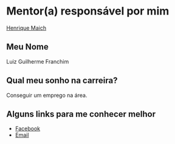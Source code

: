 # Mentor(a) responsável por mim
[Henrique Maich](/profiles/mentors/profiles/henrique_maich.md)

## Meu Nome

Luiz Guilherme Franchim

## Qual meu sonho na carreira?

Conseguir um emprego na área.

## Alguns links para me conhecer melhor

- [Facebook](https://www.facebook.com/luiz.guilherme.9484)
- [Email](mailto:luizg7@hotmail.com)
